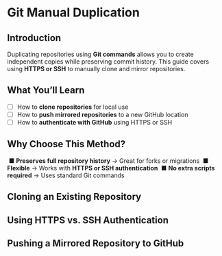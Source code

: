 # Git Manual Duplication
## Introduction

Duplicating repositories using **Git commands** allows you to create independent copies while preserving commit history. This guide covers using **HTTPS or SSH** to manually clone and mirror repositories.

## What You’ll Learn

- [ ] How to **clone repositories** for local use 
- [ ] How to **push mirrored repositories** to a new GitHub location 
- [ ] How to **authenticate with GitHub** using HTTPS or SSH

## Why Choose This Method?

 ■ **Preserves full repository history** → Great for forks or migrations 
 ■ **Flexible** → Works with **HTTPS or SSH authentication** 
 ■ **No extra scripts required** → Uses standard Git commands

## Cloning an Existing Repository  
## Using HTTPS vs. SSH Authentication  
## Pushing a Mirrored Repository to GitHub  
